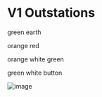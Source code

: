 # V1 Outstations

green earth

orange red

orange white green

green white button


![image](https://user-images.githubusercontent.com/8408967/40017448-57fdc36c-57b1-11e8-885c-ac5ecb88f9b3.png)
